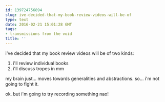 ```yaml
---
id: 139724756894
slug: ive-decided-that-my-book-review-videos-will-be-of
type: text
date: 2016-02-21 15:01:28 GMT
tags:
- transmissions from the void
title: ''
---
```


i've decided that my book review videos will be of two kinds:

1. i'll review individual books
2. i'll discuss tropes in mm

my brain just... moves towards generalities and abstractions. so... i'm not going to fight it.

ok. but i'm going to try recording something nao!